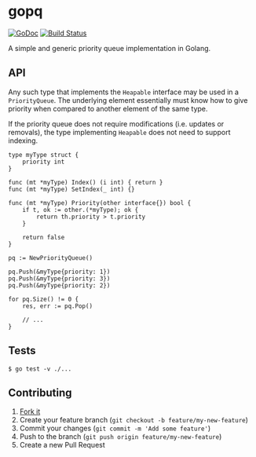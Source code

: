 # gopq

[![GoDoc](https://godoc.org/github.com/alexanderbez/gopq?status.svg)](https://godoc.org/github.com/alexanderbez/gopq)
[![Build Status](https://travis-ci.org/alexanderbez/gopq.svg?branch=master)](https://travis-ci.org/alexanderbez/gopq)

A simple and generic priority queue implementation in Golang.

## API

Any such type that implements the `Heapable` interface may be used in a `PriorityQueue`.
The underlying element essentially must know how to give priority when compared to another
element of the same type.

If the priority queue does not require modifications (i.e. updates or removals), the type
implementing `Heapable` does not need to support indexing.

```golang
type myType struct {
	priority int
}

func (mt *myType) Index() (i int) { return }
func (mt *myType) SetIndex(_ int) {}

func (mt *myType) Priority(other interface{}) bool {
	if t, ok := other.(*myType); ok {
		return th.priority > t.priority
	}

	return false
}

pq := NewPriorityQueue()

pq.Push(&myType{priority: 1})
pq.Push(&myType{priority: 3})
pq.Push(&myType{priority: 2})

for pq.Size() != 0 {
    res, err := pq.Pop()

    // ...
}
```

## Tests

```shell
$ go test -v ./...
```

## Contributing

1. [Fork it](https://github.com/alexanderbez/gopq/fork)
2. Create your feature branch (`git checkout -b feature/my-new-feature`)
3. Commit your changes (`git commit -m 'Add some feature'`)
4. Push to the branch (`git push origin feature/my-new-feature`)
5. Create a new Pull Request
